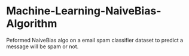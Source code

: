 # Machine-Learning-NaiveBias-Algorithm
Peformed NaiveBias algo on a email spam classifier dataset to predict a message will be spam or not.
